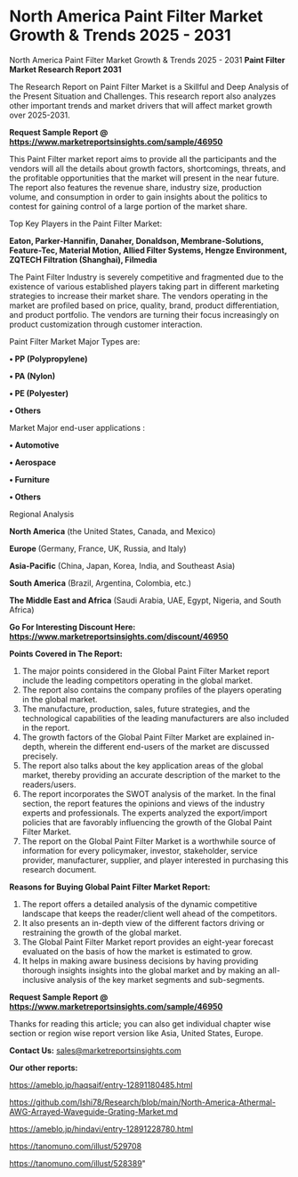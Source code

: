 # North America Paint Filter Market Growth & Trends 2025 - 2031
 North America Paint Filter Market Growth & Trends 2025 - 2031
<strong>Paint Filter Market Research Report 2031</strong>

The Research Report on Paint Filter Market is a Skillful and Deep Analysis of the Present Situation and Challenges. This research report also analyzes other important trends and market drivers that will affect market growth over 2025-2031.

<strong>Request Sample Report @ <a href=https://www.marketreportsinsights.com/sample/46950>https://www.marketreportsinsights.com/sample/46950</a></strong>

This Paint Filter market report aims to provide all the participants and the vendors will all the details about growth factors, shortcomings, threats, and the profitable opportunities that the market will present in the near future. The report also features the revenue share, industry size, production volume, and consumption in order to gain insights about the politics to contest for gaining control of a large portion of the market share.

Top Key Players in the Paint Filter Market:

<strong>Eaton, Parker-Hannifin, Danaher, Donaldson, Membrane-Solutions, Feature-Tec, Material Motion, Allied Filter Systems, Hengze Environment, ZQTECH Filtration (Shanghai), Filmedia</strong>

The Paint Filter Industry is severely competitive and fragmented due to the existence of various established players taking part in different marketing strategies to increase their market share. The vendors operating in the market are profiled based on price, quality, brand, product differentiation, and product portfolio. The vendors are turning their focus increasingly on product customization through customer interaction.

Paint Filter Market Major Types are:

<strong>•  PP (Polypropylene)

•  PA (Nylon)

•  PE (Polyester)

•  Others</strong>

Market Major end-user applications :

<strong>•  Automotive

•  Aerospace

•  Furniture

•  Others</strong>

Regional Analysis

</u><strong><b>North America</b></strong> (the United States, Canada, and Mexico)

<strong><b>Europe </b></strong>(Germany, France, UK, Russia, and Italy)

<strong><b>Asia-Pacific</b></strong> (China, Japan, Korea, India, and Southeast Asia)

<strong><b>South America</b></strong> (Brazil, Argentina, Colombia, etc.)

<strong><b>The Middle East and Africa</b></strong> (Saudi Arabia, UAE, Egypt, Nigeria, and South Africa)

<strong>Go For Interesting Discount Here: <a href=https://www.marketreportsinsights.com/discount/46950>https://www.marketreportsinsights.com/discount/46950</a></strong>

<strong>Points Covered in The Report:</strong>
<ol>
  <li>The major points considered in the Global Paint Filter Market report include the leading competitors operating in the global market.</li>
  <li>The report also contains the company profiles of the players operating in the global market.</li>
  <li>The manufacture, production, sales, future strategies, and the technological capabilities of the leading manufacturers are also included in the report.</li>
  <li>The growth factors of the Global Paint Filter Market are explained in-depth, wherein the different end-users of the market are discussed precisely.</li>
  <li>The report also talks about the key application areas of the global market, thereby providing an accurate description of the market to the readers/users.</li>
  <li>The report incorporates the SWOT analysis of the market. In the final section, the report features the opinions and views of the industry experts and professionals. The experts analyzed the export/import policies that are favorably influencing the growth of the Global Paint Filter Market.</li>
  <li>The report on the Global Paint Filter Market is a worthwhile source of information for every policymaker, investor, stakeholder, service provider, manufacturer, supplier, and player interested in purchasing this research document.</li>
</ol>
<strong>Reasons for Buying Global Paint Filter Market Report:</strong>

<ol>
  <li>The report offers a detailed analysis of the dynamic competitive landscape that keeps the reader/client well ahead of the competitors.</li>
  <li>It also presents an in-depth view of the different factors driving or restraining the growth of the global market.</li>
  <li>The Global Paint Filter Market report provides an eight-year forecast evaluated on the basis of how the market is estimated to grow.</li>
  <li>It helps in making aware business decisions by having providing thorough insights insights into the global market and by making an all-inclusive analysis of the key market segments and sub-segments.</li>
</ol>
<strong>Request Sample Report @ <a href=https://www.marketreportsinsights.com/sample/46950>https://www.marketreportsinsights.com/sample/46950</a></strong>


Thanks for reading this article; you can also get individual chapter wise section or region wise report version like Asia, United States, Europe.

<strong>Contact Us:</strong>
sales@marketreportsinsights.com

<strong>Our other reports:</strong>

<a href=https://ameblo.jp/haqsaif/entry-12891180485.html>https://ameblo.jp/haqsaif/entry-12891180485.html</a>

<a href=https://github.com/Ishi78/Research/blob/main/North-America-Athermal-AWG-Arrayed-Waveguide-Grating-Market.md>https://github.com/Ishi78/Research/blob/main/North-America-Athermal-AWG-Arrayed-Waveguide-Grating-Market.md</a>

<a href=https://ameblo.jp/hindavi/entry-12891228780.html>https://ameblo.jp/hindavi/entry-12891228780.html</a>

<a href=https://tanomuno.com/illust/529708>https://tanomuno.com/illust/529708</a>

<a href=https://tanomuno.com/illust/528389>https://tanomuno.com/illust/528389</a>"
